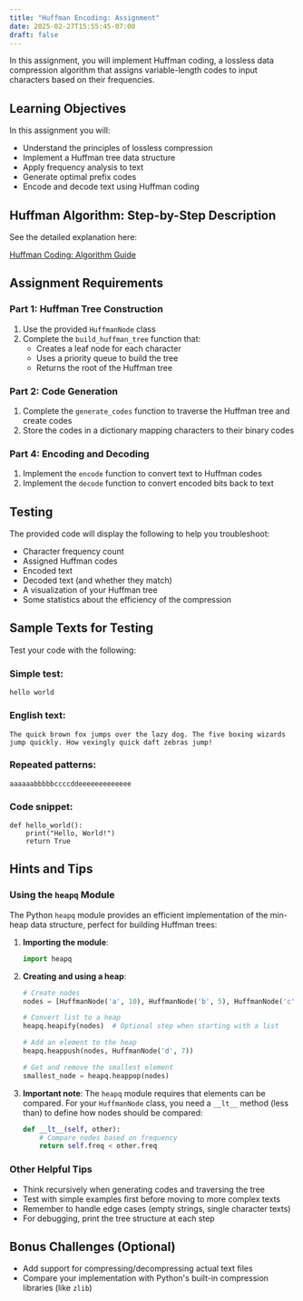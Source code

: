 ```yaml
---
title: "Huffman Encoding: Assignment"
date: 2025-02-27T15:55:45-07:00
draft: false
---
```


In this assignment, you will implement Huffman coding, a lossless data compression algorithm that assigns variable-length codes to input characters based on their frequencies.
<!--more-->

## Learning Objectives

In this assignment you will:
- Understand the principles of lossless compression
- Implement a Huffman tree data structure
- Apply frequency analysis to text
- Generate optimal prefix codes
- Encode and decode text using Huffman coding

## Huffman Algorithm: Step-by-Step Description

See the detailed explanation here:

[Huffman Coding: Algorithm Guide](/web/assignments/huffman_guide/)


## Assignment Requirements

### Part 1: Huffman Tree Construction

1. Use the provided `HuffmanNode` class
2. Complete the `build_huffman_tree` function that:
   - Creates a leaf node for each character
   - Uses a priority queue to build the tree
   - Returns the root of the Huffman tree

### Part 2: Code Generation

1. Complete the `generate_codes` function to traverse the Huffman tree and create codes
2. Store the codes in a dictionary mapping characters to their binary codes

### Part 4: Encoding and Decoding

1. Implement the `encode` function to convert text to Huffman codes
2. Implement the `decode` function to convert encoded bits back to text

## Testing

The provided code will display the following to help you troubleshoot:

* Character frequency count
* Assigned Huffman codes
* Encoded text
* Decoded text (and whether they match)
* A visualization of your Huffman tree
* Some statistics about the efficiency of the compression

## Sample Texts for Testing

Test your code with the following:

### Simple test:

```
hello world
```

### English text:

```
The quick brown fox jumps over the lazy dog. The five boxing wizards jump quickly. How vexingly quick daft zebras jump!
```

### Repeated patterns:

```
aaaaaabbbbbccccddeeeeeeeeeeeee
```

### Code snippet:

```
def hello_world():
    print("Hello, World!")
    return True
```

## Hints and Tips

### Using the `heapq` Module

The Python `heapq` module provides an efficient implementation of the min-heap data structure, perfect for building Huffman trees:

1. **Importing the module**:

   ```python
   import heapq
   ```

2. **Creating and using a heap**:

   ```python
   # Create nodes
   nodes = [HuffmanNode('a', 10), HuffmanNode('b', 5), HuffmanNode('c', 15)]

   # Convert list to a heap
   heapq.heapify(nodes)  # Optional step when starting with a list

   # Add an element to the heap
   heapq.heappush(nodes, HuffmanNode('d', 7))

   # Get and remove the smallest element
   smallest_node = heapq.heappop(nodes)
   ```

3. **Important note**: The `heapq` module requires that elements can be compared. For your `HuffmanNode` class, you need a `__lt__` method (less than) to define how nodes should be compared:

   ```python
   def __lt__(self, other):
       # Compare nodes based on frequency
       return self.freq < other.freq
   ```

### Other Helpful Tips

- Think recursively when generating codes and traversing the tree
- Test with simple examples first before moving to more complex texts
- Remember to handle edge cases (empty strings, single character texts)
- For debugging, print the tree structure at each step

## Bonus Challenges (Optional)

- Add support for compressing/decompressing actual text files
- Compare your implementation with Python's built-in compression libraries (like `zlib`)
